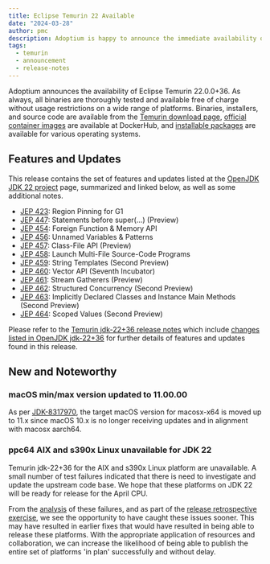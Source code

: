 ```yaml
---
title: Eclipse Temurin 22 Available
date: "2024-03-28"
author: pmc
description: Adoptium is happy to announce the immediate availability of Eclipse Temurin 22.0.0+36. As always, all binaries are thoroughly tested and available free of charge without usage restrictions on a wide range of platforms.
tags:
  - temurin
  - announcement
  - release-notes
---
```


Adoptium announces the availability of Eclipse Temurin 22.0.0+36. As always, all binaries are thoroughly tested and available free of charge without usage restrictions on a wide range of platforms. Binaries, installers, and source code are available from the [Temurin download page](https://adoptium.net/temurin/releases), [official container images](https://hub.docker.com/_/eclipse-temurin) are available at DockerHub, and [installable packages](https://adoptium.net/installation/) are available for various operating systems.

## Features and Updates

This release contains the set of features and updates listed at the [OpenJDK JDK 22 project](https://openjdk.org/projects/jdk/22/) page, summarized and linked below, as well as some additional notes.

* [JEP 423](https://openjdk.org/jeps/423):	Region Pinning for G1
* [JEP 447](https://openjdk.org/jeps/447):	Statements before super(...) (Preview)
* [JEP 454](https://openjdk.org/jeps/454):	Foreign Function & Memory API
* [JEP 456](https://openjdk.org/jeps/456):	Unnamed Variables & Patterns
* [JEP 457](https://openjdk.org/jeps/457):	Class-File API (Preview)
* [JEP 458](https://openjdk.org/jeps/458):	Launch Multi-File Source-Code Programs
* [JEP 459](https://openjdk.org/jeps/459):	String Templates (Second Preview)
* [JEP 460](https://openjdk.org/jeps/460):	Vector API (Seventh Incubator)
* [JEP 461](https://openjdk.org/jeps/461):	Stream Gatherers (Preview)
* [JEP 462](https://openjdk.org/jeps/462):	Structured Concurrency (Second Preview)
* [JEP 463](https://openjdk.org/jeps/463):	Implicitly Declared Classes and Instance Main Methods (Second Preview)
* [JEP 464](https://openjdk.org/jeps/464):	Scoped Values (Second Preview)

Please refer to the [Temurin jdk-22+36 release notes](https://adoptium.net/temurin/release-notes/?version=jdk-22+36) which include [changes listed in OpenJDK jdk-22+36](https://bugs.openjdk.org/browse/JDK-8325999?jql=project%20%3D%20JDK%20AND%20fixVersion%20%3D%2022%20AND%20status%20%3D%20Resolved) for further details of features and updates found in this release.

## New and Noteworthy

### macOS min/max version updated to 11.00.00

As per [JDK-8317970](https://bugs.openjdk.org/browse/JDK-8317970), the target macOS version for macosx-x64 is moved up to 11.x since macOS 10.x is no longer receiving updates and in alignment with macosx aarch64.

### ppc64 AIX and s390x Linux unavailable for JDK 22

Temurin jdk-22+36 for the AIX and s390x Linux platform are unavailable.  A small number of test failures indicated that there is need to investigate and update the upstream code base.  We hope that these platforms on JDK 22 will be ready for release for the April CPU.

From the [analysis](https://github.com/adoptium/temurin/issues/35#issuecomment-2015308903) of these failures, and as part of the [release retrospective exercise](https://github.com/adoptium/temurin/issues/28), we see the opportunity to have caught these issues sooner. This may have resulted in earlier fixes that would have resulted in being able to release these platforms.  With the appropriate application of resources and collaboration, we can increase the likelihood of being able to publish the entire set of platforms 'in plan' successfully and without delay.
